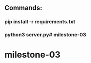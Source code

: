## Commands:

### pip install -r requirements.txt

### python3 server.py# milestone-03
# milestone-03
